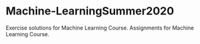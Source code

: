# Machine-LearningSummer2020
Exercise solutions for Machine Learning Course.
Assignments for Machine Learning Course.
